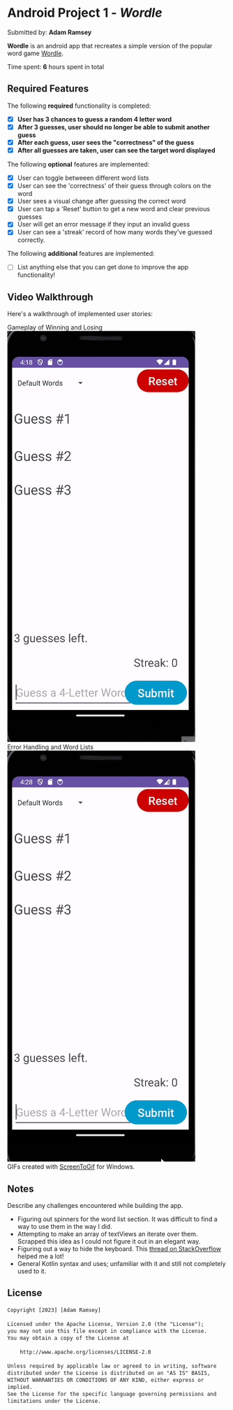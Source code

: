 # Android Project 1 - *Wordle*

Submitted by: **Adam Ramsey**

**Wordle** is an android app that recreates a simple version of the popular word game [Wordle](https://www.nytimes.com/games/wordle/index.html). 

Time spent: **6** hours spent in total

## Required Features

The following **required** functionality is completed:

- [x] **User has 3 chances to guess a random 4 letter word**
- [x] **After 3 guesses, user should no longer be able to submit another guess**
- [x] **After each guess, user sees the "correctness" of the guess**
- [x] **After all guesses are taken, user can see the target word displayed**

The following **optional** features are implemented:

- [x] User can toggle betweeen different word lists
- [x] User can see the 'correctness' of their guess through colors on the word 
- [x] User sees a visual change after guessing the correct word
- [x] User can tap a 'Reset' button to get a new word and clear previous guesses
- [x] User will get an error message if they input an invalid guess
- [x] User can see a 'streak' record of how many words they've guessed correctly.

The following **additional** features are implemented:

* [ ] List anything else that you can get done to improve the app functionality!

## Video Walkthrough

Here's a walkthrough of implemented user stories:

Gameplay of Winning and Losing<br />
<img src='wordle.gif' title='Winning and Losing' width='' alt='Winning and Losing' /> <br />
Error Handling and Word Lists<br />
<img src='wordle2.gif' title='Error Handling and Word Lists' width='' alt='Error Handling and Word Lists' /> <br />
GIFs created with [ScreenToGif](https://www.screentogif.com/) for Windows. 

## Notes

Describe any challenges encountered while building the app.
- Figuring out spinners for the word list section. It was difficult to find a way to use them in the way I did.
- Attempting to make an array of textViews an iterate over them. Scrapped this idea as I could not figure it out in an elegant way.
- Figuring out a way to hide the keyboard. This [thread on StackOverflow](https://stackoverflow.com/a/45857155) helped me a lot! 
- General Kotlin syntax and uses; unfamiliar with it and still not completely used to it.
	

## License

    Copyright [2023] [Adam Ramsey]

    Licensed under the Apache License, Version 2.0 (the "License");
    you may not use this file except in compliance with the License.
    You may obtain a copy of the License at

        http://www.apache.org/licenses/LICENSE-2.0

    Unless required by applicable law or agreed to in writing, software
    distributed under the License is distributed on an "AS IS" BASIS,
    WITHOUT WARRANTIES OR CONDITIONS OF ANY KIND, either express or implied.
    See the License for the specific language governing permissions and
    limitations under the License.
